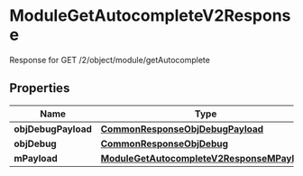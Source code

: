 

# ModuleGetAutocompleteV2Response

Response for GET /2/object/module/getAutocomplete

## Properties

| Name | Type | Description | Notes |
|------------ | ------------- | ------------- | -------------|
|**objDebugPayload** | [**CommonResponseObjDebugPayload**](CommonResponseObjDebugPayload.md) |  |  |
|**objDebug** | [**CommonResponseObjDebug**](CommonResponseObjDebug.md) |  |  [optional] |
|**mPayload** | [**ModuleGetAutocompleteV2ResponseMPayload**](ModuleGetAutocompleteV2ResponseMPayload.md) |  |  |




